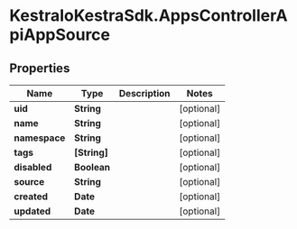 # KestraIoKestraSdk.AppsControllerApiAppSource

## Properties

Name | Type | Description | Notes
------------ | ------------- | ------------- | -------------
**uid** | **String** |  | [optional] 
**name** | **String** |  | [optional] 
**namespace** | **String** |  | [optional] 
**tags** | **[String]** |  | [optional] 
**disabled** | **Boolean** |  | [optional] 
**source** | **String** |  | [optional] 
**created** | **Date** |  | [optional] 
**updated** | **Date** |  | [optional] 


